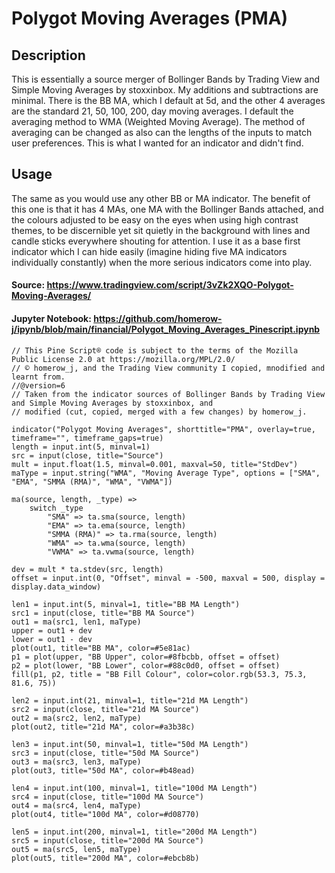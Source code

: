 # Polygot Moving Averages (PMA)

## Description

This is essentially a source merger of Bollinger Bands by Trading View and Simple Moving Averages by stoxxinbox. My additions and subtractions are minimal. There is the BB MA, which I default at 5d, and the other 4 averages are the standard 21, 50, 100, 200, day moving averages. I default the averaging method to WMA (Weighted Moving Average). The method of averaging can be changed as also can the lengths of the inputs to match user preferences. This is what I wanted for an indicator and didn't find.

## Usage

The same as you would use any other BB or MA indicator. The benefit of this one is that it has 4 MAs, one MA with the Bollinger Bands attached, and the colours adjusted to be easy on the eyes when using high contrast themes, to be discernible yet sit quietly in the background with lines and candle sticks everywhere shouting for attention. I use it as a base first indicator which I can hide easily (imagine hiding five MA indicators individually constantly) when the more serious indicators come into play.

#### Source: https://www.tradingview.com/script/3vZk2XQO-Polygot-Moving-Averages/

#### Jupyter Notebook: https://github.com/homerow-j/ipynb/blob/main/financial/Polygot_Moving_Averages_Pinescript.ipynb

```
// This Pine Script® code is subject to the terms of the Mozilla Public License 2.0 at https://mozilla.org/MPL/2.0/
// © homerow_j, and the Trading View community I copied, mnodified and learnt from.
//@version=6
// Taken from the indicator sources of Bollinger Bands by Trading View and Simple Moving Averages by stoxxinbox, and
// modified (cut, copied, merged with a few changes) by homerow_j. 

indicator("Polygot Moving Averages", shorttitle="PMA", overlay=true, timeframe="", timeframe_gaps=true)
length = input.int(5, minval=1)
src = input(close, title="Source")
mult = input.float(1.5, minval=0.001, maxval=50, title="StdDev")
maType = input.string("WMA", "Moving Average Type", options = ["SMA", "EMA", "SMMA (RMA)", "WMA", "VWMA"])

ma(source, length, _type) =>
    switch _type
        "SMA" => ta.sma(source, length)
        "EMA" => ta.ema(source, length)
        "SMMA (RMA)" => ta.rma(source, length)
        "WMA" => ta.wma(source, length)
        "VWMA" => ta.vwma(source, length)

dev = mult * ta.stdev(src, length)
offset = input.int(0, "Offset", minval = -500, maxval = 500, display = display.data_window)

len1 = input.int(5, minval=1, title="BB MA Length")
src1 = input(close, title="BB MA Source")
out1 = ma(src1, len1, maType)
upper = out1 + dev
lower = out1 - dev
plot(out1, title="BB MA", color=#5e81ac)
p1 = plot(upper, "BB Upper", color=#8fbcbb, offset = offset)
p2 = plot(lower, "BB Lower", color=#88c0d0, offset = offset)
fill(p1, p2, title = "BB Fill Colour", color=color.rgb(53.3, 75.3, 81.6, 75))

len2 = input.int(21, minval=1, title="21d MA Length")
src2 = input(close, title="21d MA Source")
out2 = ma(src2, len2, maType)
plot(out2, title="21d MA", color=#a3b38c)

len3 = input.int(50, minval=1, title="50d MA Length")
src3 = input(close, title="50d MA Source")
out3 = ma(src3, len3, maType)
plot(out3, title="50d MA", color=#b48ead)

len4 = input.int(100, minval=1, title="100d MA Length")
src4 = input(close, title="100d MA Source")
out4 = ma(src4, len4, maType)
plot(out4, title="100d MA", color=#d08770) 

len5 = input.int(200, minval=1, title="200d MA Length")
src5 = input(close, title="200d MA Source")
out5 = ma(src5, len5, maType)
plot(out5, title="200d MA", color=#ebcb8b)
```

